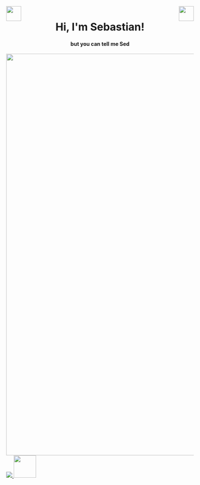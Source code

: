 <img align="left" src="https://github.com/TheDudeThatCode/TheDudeThatCode/blob/master/Assets/Hi.gif" width="40"/>
<img align="right" src="https://github.com/TheDudeThatCode/TheDudeThatCode/blob/master/Assets/Hi.gif" width="40"/>
<h1 align="center">Hi, I'm Sebastian! </h1> 
<h4 align="center">but you can tell me Sed </h4>
  
<img align="center" src="https://firebasestorage.googleapis.com/v0/b/port-e39af.appspot.com/o/README_HEAD.svg?alt=media&token=27c7d262-2a65-4857-abaa-1a82c21dc9b0" width="1080" />

<a aling="right" href="https://github.com/exSED">
  <img src="https://github-readme-stats.vercel.app/api/top-langs/?username=exSED&theme=transparent&hide=glsl,python" />
</a>


<img src="https://media.giphy.com/media/LnQjpWaON8nhr21vNW/giphy.gif" width="60">

